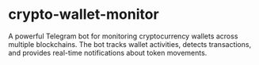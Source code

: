 # crypto-wallet-monitor
A powerful Telegram bot for monitoring cryptocurrency wallets across multiple blockchains. The bot tracks wallet activities, detects transactions, and provides real-time notifications about token movements.
